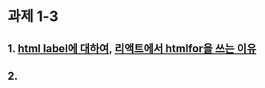 # 과제 1-3

## 1. [html label에 대하여][labellink], [리액트에서 htmlfor을 쓰는 이유][reacthtmlfor]

[labellink]: https://www.codingfactory.net/11008
[reacthtmlfor]: https://timmousk.com/blog/react-label-for/

## 2. 